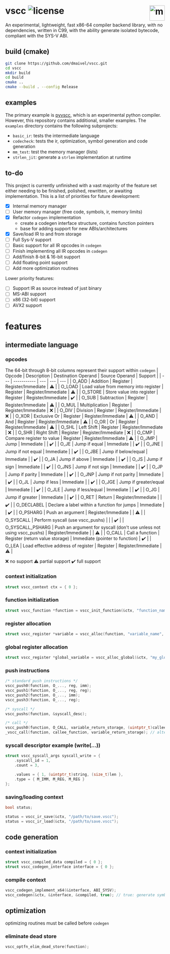 # vscc ![license](https://img.shields.io/badge/license-MIT-blue)  <img style="float: right;" src="https://cdn-icons-png.flaticon.com/512/547/547433.png" alt=moon width="48" height="48">

An experimental, lightweight, fast x86-64 compiler backend library, with no dependencies, written in C99, with the ability generate isolated bytecode, compliant with the SYS-V ABI. 

## build (cmake)
```bash
git clone https://github.com/dmaivel/vscc.git
cd vscc
mkdir build
cd build
cmake ..
cmake --build . --config Release
```

## examples
The primary example is [pyvscc](https://github.com/dmaivel/pyvscc), which is an experimental python compiler. However, this repository contains additional, smaller examples.
The `examples` directory contains the following subprojects:
- `basic_ir`: tests the intermediate language
- `codecheck`: tests the ir, optimization, symbol generation and code generation
- `mm_test`: test the memory manager (lists)
- `strlen_jit`: generate a `strlen` implementation at runtime

## to-do
This project is currently unfinished with a vast majority of the feature set either needing to be finished, polished, rewritten, or awaiting implementation. This is a list of priorities for future development:
- [x] Internal memory manager
- [ ] User memory manager (free code, symbols, ir, memory limits)
- [x] Refactor `codegen` implementation
    - create a codegen interface structure, contains function pointers
    - base for adding support for new ABIs/architectures
- [x] Save/load IR to and from storage
- [ ] Full Sys-V support
- [ ] Basic support for all IR opcodes in `codegen`
- [ ] Finish implementing all IR opcodes in `codegen`
- [ ] Add/finish 8-bit & 16-bit support
- [ ] Add floating point support
- [ ] Add more optimization routines

Lower priority features:
- [ ] Support IR as source instead of just binary
- [ ] MS-ABI support
- [ ] x86 (32-bit) support
- [ ] AVX2 support

# features

## intermediate language
### opcodes
The 64-bit through 8-bit columns represent their support within `codegen`
| Opcode | Description | Destination Operand | Source Operand | Support |
| --- | ----------- | --- | --- | --- |
| O_ADD | Addition | Register | Register/Immediate | :warning: |
| O_LOAD | Load value from memory into register | Register | Register/Immediate | :warning: |
| O_STORE | Store value into register | Register | Register/Immediate | :heavy_check_mark: |
| O_SUB | Subtraction | Register | Register/Immediate | :warning: |
| O_MUL | Multiplication | Register | Register/Immediate | :x: |
| O_DIV | Division | Register | Register/Immediate | :x: |
| O_XOR | Exclusive Or | Register | Register/Immediate | :warning: |
| O_AND | And | Register | Register/Immediate | :warning: |
| O_OR | Or | Register | Register/Immediate | :warning: |
| O_SHL | Left Shift | Register | Register/Immediate | :x: |
| O_SHR | Right Shift | Register | Register/Immediate | :x: |
| O_CMP | Compare register to value | Register | Register/Immediate | :warning: |
| O_JMP | Jump | Immediate |  | :heavy_check_mark: |
| O_JE | Jump if equal | Immediate |  | :heavy_check_mark: |
| O_JNE | Jump if not equal | Immediate |  | :heavy_check_mark: |
| O_JBE | Jump if below/equal | Immediate |  | :heavy_check_mark: |
| O_JA | Jump if above | Immediate |  | :heavy_check_mark: |
| O_JS | Jump if sign | Immediate |  | :heavy_check_mark: |
| O_JNS | Jump if not sign | Immediate |  | :heavy_check_mark: |
| O_JP | Jump if parity | Immediate |  | :heavy_check_mark: |
| O_JNP | Jump if not parity | Immediate |  | :heavy_check_mark: |
| O_JL | Jump if less | Immediate |  | :heavy_check_mark: |
| O_JGE | Jump if greater/equal | Immediate |  | :heavy_check_mark: |
| O_JLE | Jump if less/equal | Immediate |  | :heavy_check_mark: |
| O_JG | Jump if greater | Immediate |  | :heavy_check_mark: |
| O_RET | Return | Register/Immediate | | :heavy_check_mark: |
| O_DECLABEL | Declare a label within a function for jumps | Immediate | | :heavy_check_mark: |
| O_PSHARG | Push an argument | Register/Immediate | | :warning: |
| O_SYSCALL | Perform syscall (use vscc_pushs) | | | :heavy_check_mark: |
| O_SYSCALL_PSHARG | Push an argument for syscall (don't use unless not using vscc_pushs) | Register/Immediate | | :warning: |
| O_CALL | Call a function | Register (return value storage) | Immediate (pointer to function) | :heavy_check_mark: |
| O_LEA | Load effective address of register | Register | Register/Immediate | :warning: |

:x: no support
:warning: partial support
:heavy_check_mark: full support

### context initialization
```c
struct vscc_context ctx = { 0 };
```
### function initialization
```c
struct vscc_function *function = vscc_init_function(&ctx, "function_name", SIZEOF_I32); // NO_RETURN, SIZEOF_I8, SIZEOF_I16, SIZEOF_I32, SIZEOF_I64, SIZEOF_PTR
```
### register allocation
```c
struct vscc_register *variable = vscc_alloc(function, "variable_name", SIZEOF_I32, NOT_PARAMETER, NOT_VOLATILE); // [NOT_PARAMETER/IS_PARAMETER], [NOT_VOLATILE/IS_VOLATILE]
```
### global register allocation
```c
struct vscc_register *global_variable = vscc_alloc_global(&ctx, "my_global_name", SIZEOF_I32, NOT_VOLATILE);
```
### push instructions
```c
/* standard push instructions */ 
vscc_push0(function, O_..., reg, imm);
vscc_push1(function, O_..., reg, reg);
vscc_push2(function, O_..., imm);
vscc_push3(function, O_..., reg);

/* syscall */
vscc_pushs(function, &syscall_desc);

/* call */
vscc_push0(function, O_CALL, variable_return_storage, (uintptr_t)callee_function);
_vscc_call(function, callee_function, variable_return_storage); // alternative to above
```
### syscall descriptor example (write(...))
```c
struct vscc_syscall_args syscall_write = {
    .syscall_id = 1,
    .count = 3,

    .values = { 1, (uintptr_t)string, (size_t)len },
    .type = { M_IMM, M_REG, M_REG }
};
```
### saving/loading context
```c
bool status;

status = vscc_ir_save(&ctx, "/path/to/save.vscc");
status = vscc_ir_load(&ctx, "/path/to/save.vscc");
```

## code generation
### context initialization
```c
struct vscc_compiled_data compiled = { 0 }; 
struct vscc_codegen_interface interface = { 0 };
```
### compile context
```c
vscc_codegen_implement_x64(&interface, ABI_SYSV);
vscc_codegen(&ctx, &interface, &compiled, true); // true: generate symbols
```

## optimization
optimizing routines must be called before `codegen`
### eliminate dead store
```c
vscc_optfn_elim_dead_store(function);
```